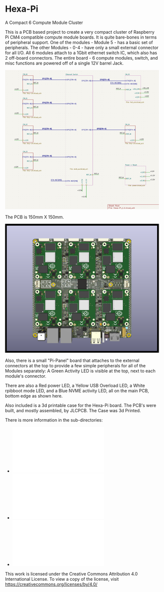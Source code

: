 # Hexa-Pi
A Compact 6 Compute Module Cluster

This is a PCB based project to create a very compact cluster of
Raspberry Pi CM4 compatible compute module boards.  It is quite bare-bones
in terms of peripheral support.  One of the modules - Module 5 - has a basic set of peripherals.
The other Modules - 0-4 - have only a small external connector for all I/O.
All 6 modules attach to a 1Gbit ethernet switch IC, which also has 2 off-board connectors.
The entire board - 6 compute modules, switch, and misc functions are powered off of
a single 12V barrel Jack. 

![A simple overview](Hexa-Pi_PCB/doc/Hexa-Pi_Summary.png)


The PCB is 150mm X 150mm.  

![A View of the Hexa-Pi Board with 6 Pi CM4's installed](Hexa-Pi_PCB/doc/Hexa-Pi_1.1_TOP-ALL.png)

Also, there is a small "Pi-Panel" board that attaches to the external connectors 
at the top to provide a few simple peripherals for all of the Modules separately: 
A Green Activity LED is visible at the top, next to each module's connector.

There are also a Red power LED, a Yellow USB Overload LED, a White rpibboot mode LED, and a Blue NVME activity LED,
all on the main PCB, bottom edge as shown here.

Also included is a 3d printable case for the Hexa-Pi board.
The PCB's were built, and mostly assembled, by JLCPCB.
The Case was 3d Printed. 

There is more information in the sub-directories:

- ![Main Hexa-Pi PCB](Hexa-Pi_PCB/README.md)
- ![Case for Hexa-Pi](Hexa-Pi_Case/README.md)
- ![Pi-Panel PCB](Pi-Panel_PCB/README.md)

This work is licensed under the Creative Commons Attribution 4.0 International License. To view a copy of the license, visit https://creativecommons.org/licenses/by/4.0/
